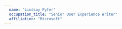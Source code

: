 ```yaml
---
  name: "Lindsay Pyfer"
  occupation_title: "Senior User Experience Writer"
  affiliation: "Microsoft"
---
```

